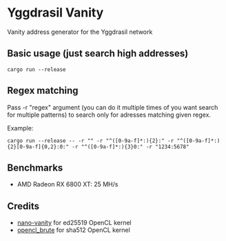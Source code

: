 # Yggdrasil Vanity

Vanity address generator for the Yggdrasil network

## Basic usage (just search high addresses)

```shell
cargo run --release
```

## Regex matching

Pass -r "regex" argument (you can do it multiple times of you want search for multiple patterns) to search only for adresses matching given regex.

Example:

```shell
cargo run --release -- -r "" -r "^([0-9a-f]*:){2}:" -r "^([0-9a-f]*:){2}[0-9a-f]{0,2}:0:" -r "^([0-9a-f]*:){3}0:" -r "1234:5678"
```

## Benchmarks

- AMD Radeon RX 6800 XT: 25 MH/s


## Credits
- [nano-vanity](https://github.com/PlasmaPower/nano-vanity) for ed25519 OpenCL kernel
- [opencl_brute](https://github.com/bkerler/opencl_brute) for sha512 OpenCL kernel

